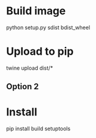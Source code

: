 # Build image

python setup.py sdist bdist_wheel

# Upload to pip

twine upload dist/*



## Option 2

# Install 

pip install build setuptools